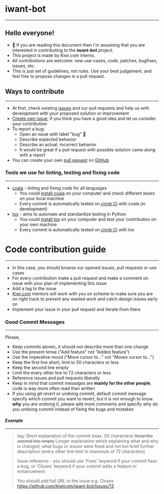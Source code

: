 # iwant-bot
---
## Hello everyone!
- :star2: If you are reading this document then I'm assuming that you are interested in contributing to the __iwant-bot__ project.
- This project is made by Kiwi.com interns. 
- All contributions are welcome: new use-cases, code, patches, bugfixes, issues, etc. 
- This is just set of guidelines, not rules. Use your best judgement, and feel free to propose changes in a pull request.


## Ways to contribute
---
  - At first, check existing [issues](https://github.com/kiwicom/iwant-bot/issues) and our pull requests and help us with development with your proposed solution or improvement
  - [Create own issue](https://guides.github.com/features/issues/), if you think you have a good idea and let us consider your contribution
  - To report a bug:
      - Open an issue with label "bug" :bug:
      - Describe expected behavior
      - Describe an actual, incorrect behavior
      - It would be great if a pull request with possible solution came along with a report
  - You can create your own [pull request](https://help.github.com/articles/creating-a-pull-request/) on [GitHub](https://github.com/kiwicom/iwant-bot)

### Tools we use for linting, testing and fixing code
---
- [coala] - linting and fixing code for all languages
    - You could [install coala](http://docs.coala.io/en/latest/Users/Install.html) on your computer and check different _bears_ on your local machine
    - Every commit is automatically tested on [circle CI] with coala (in development)
- [tox] - aims to automate and standardize testing in Python
    - You could [install tox](https://tox.readthedocs.io/en/latest/install.html) on your computer and test your contribution on your own machine
    - Every commit is automatically tested on [circle CI] with tox


# Code contribution guide
---
- In this case, you should browse our opened issues, pull requests or use cases
- For every contribution make a pull request and make a comment on issue with your plan of implementing this issue
- Add a tag to the issue 
- [Kiwi.com](https://www.kiwi.com/) mentors will work with you on scheme to make sure you are on right track to prevent any wasted work and catch design issues early on
- Implement your issue in your pull request and iterate from there

### Good Commit Messages
---
Please,
- Keep commits atomic, it should not describe more than one change
- Use the present tense ("Add feature" not "Added feature")
- Use the imperative mood ("Move cursor to..." not "Moves cursor to...")
- Keep the first line short, limit to 50 characters or less
- Keep the second line empty
- Limit the every other line to 72 characters or less
- Reference issues and pull requests liberally
- Keep in mind that commit messages are __mainly for the other people__, code is way more often read than written
- If you using _git revert_ or undoing commit, default commit message specify which commit you want to revert, but it is not enough to know __why__ you are undoing it, please add more comments and specify why do you undoing commit instead of fixing the bugs and mistakes
#### Example
---
> tag: Short explanation of the commit (max. 50 characters)
> ~~Keep the second line empty~~
> Longer explanation which explaining what and why is changed, what bugs or issues were fixed and not too brief further description (every other line limit to maximum of 72 characters)
> 
> Issue reference - you should use 'Fixes' keyword if your commit fixes a bug, or 'Closes' keyword if your commit 
> adds a feature or enhancement
>
>You should add full URL to the issue e.g. Closes https://github.com/kiwicom/iwant-bot/issues/13

 [coala]: <https://coala.io/#!/home>
 [circle CI]: <https://circleci.com>
 [tox]: <https://tox.readthedocs.io/en/latest/>
